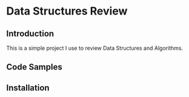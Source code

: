 # Data Structures Review

## Introduction

This is a simple project I use to review Data Structures and Algorithms.

## Code Samples

## Installation
